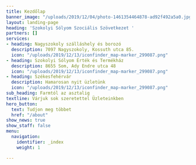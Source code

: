 ```yaml
---
title: Kezdőlap
banner_image: "/uploads/2019/12/04/photo-1461354464878-ad92f492a5a0.jpg"
layout: landing-page
heading: 'Szokolyi Sólyom Szociális Szövetkezet '
partners: []
services:
- heading: Nagyszokoly szálláshely és borozó
  description: 7097 Nagyszokoly, Kossuth utca 85.
  icon: "/uploads/2019/12/13/iconfinder_map-marker_299087.png"
- heading: Szokolyi Sólyom Érték és Termékház
  description: 8655 Som, Ady Endre utca 48
  icon: "/uploads/2019/12/13/iconfinder_map-marker_299087.png"
- heading: Székesfehérvár
  description: Hamarosan nyit üzletünk
  icon: "/uploads/2019/12/13/iconfinder_map-marker_299087.png"
sub_heading: Farmtól az asztalig
textline: Várjuk sok szeretettel Üzleteinkben
hero_button:
  text: Tudjon meg többet
  href: "/about"
show_news: true
show_staff: false
menu:
  navigation:
    identifier: _index
    weight: 1

---
```


